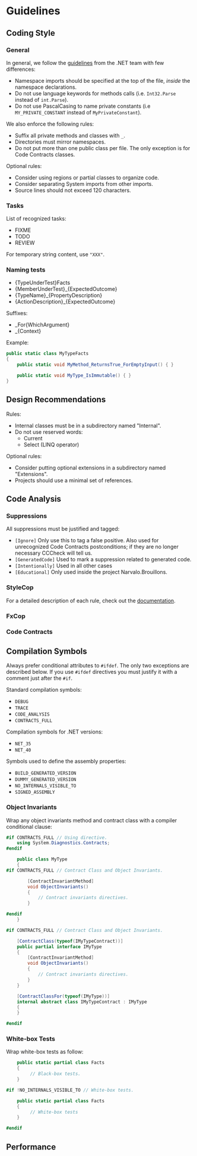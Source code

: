 Guidelines
==========

Coding Style
------------

### General

In general, we follow the [guidelines](https://github.com/dotnet/corefx/wiki/Coding-style)
from the .NET team with few differences:
- Namespace imports should be specified at the top of the file, _inside_ the namespace declarations.
- Do not use language keywords for methods calls (i.e. `Int32.Parse` instead of `int.Parse`).
- Do not use PascalCasing to name private constants (i.e `MY_PRIVATE_CONSTANT` instead of `MyPrivateConstant`).

We also enforce the following rules:
- Suffix all private methods and classes with `_`.
- Directories must mirror namespaces.
- Do not put more than one public class per file. The only exception is for Code Contracts classes.

Optional rules:
- Consider using regions or partial classes to organize code.
- Consider separating System imports from other imports.
- Source lines should not exceed 120 characters.

### Tasks

List of recognized tasks:
- FIXME
- TODO
- REVIEW

For temporary string content, use `"XXX"`.

### Naming tests

- {TypeUnderTest}Facts
- {MemberUnderTest}_{ExpectedOutcome}
- {TypeName}_{PropertyDescription}
- {ActionDescription}_{ExpectedOutcome}

Suffixes:
- _For{WhichArgument}
- _{Context}

Example:
```csharp
public static class MyTypeFacts
{
    public static void MyMethod_ReturnsTrue_ForEmptyInput() { }

    public static void MyType_IsImmutable() { }
}
```

Design Recommendations
----------------------

Rules:
- Internal classes must be in a subdirectory named "Internal".
- Do not use reserved words:
  * Current
  * Select (LINQ operator)

Optional rules:
- Consider putting optional extensions in a subdirectory named "Extensions".
- Projects should use a minimal set of references.

Code Analysis
-------------

### Suppressions

All suppressions must be justified and tagged:
- `[Ignore]` Only use this to tag a false positive.
  Also used for unrecognized Code Contracts postconditions; if they are no longer
  necessary CCCheck will tell us.
- `[GeneratedCode]` Used to mark a suppression related to generated code.
- `[Intentionally]` Used in all other cases
- `[Educational]` Only used inside the project Narvalo.Brouillons.

### StyleCop

For a detailed description of each rule, check out the
[documentation](http://www.stylecop.com/docs/).

### FxCop

### Code Contracts

Compilation Symbols
-------------------

Always prefer conditional attributes to `#ifdef`. The only two exceptions are described below.
If you use `#ifdef` directives you must justify it with a comment just after the `#if`.

Standard compilation symbols:
- `DEBUG`
- `TRACE`
- `CODE_ANALYSIS`
- `CONTRACTS_FULL`

Compilation symbols for .NET versions:
- `NET_35`
- `NET_40`

Symbols used to define the assembly properties:
- `BUILD_GENERATED_VERSION`
- `DUMMY_GENERATED_VERSION`
- `NO_INTERNALS_VISIBLE_TO`
- `SIGNED_ASSEMBLY`

### Object Invariants

Wrap any object invariants method and contract class with a compiler conditional clause:
```csharp
#if CONTRACTS_FULL // Using directive.
    using System.Diagnostics.Contracts;
#endif

    public class MyType
    {
#if CONTRACTS_FULL // Contract Class and Object Invariants.

        [ContractInvariantMethod]
        void ObjectInvariants()
        {
            // Contract invariants directives.
        }

#endif
    }

#if CONTRACTS_FULL // Contract Class and Object Invariants.

    [ContractClass(typeof(IMyTypeContract))]
    public partial interface IMyType
    {
        [ContractInvariantMethod]
        void ObjectInvariants()
        {
            // Contract invariants directives.
        }
    }

    [ContractClassFor(typeof(IMyType))]
    internal abstract class IMyTypeContract : IMyType
    {
    }

#endif
```

### White-box Tests

Wrap white-box tests as follow:
```csharp
    public static partial class Facts
    {
         // Black-box tests.
    }

#if !NO_INTERNALS_VISIBLE_TO // White-box tests.

    public static partial class Facts
    {
         // White-box tests
    }

#endif
```

Performance
-----------
